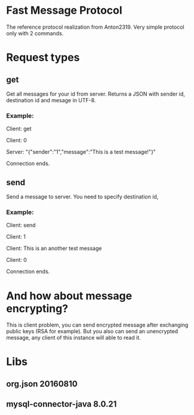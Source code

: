 # Fast Message Protocol

The reference protocol realization from Anton2319. Very simple protocol only with 2 commands.

# Request types

## get

Get all messages for your id from server. Returns a JSON with sender id, destination id and mesage in UTF-8.

### Example: 
Client: get

Client: 0

Server: "{\"sender\":\"1\",\"message\":\"This is a test message!\"}"

Connection ends.

## send

Send a message to server. You need to specify destination id, 

### Example:

Client: send

Client: 1

Client: This is an another test message

Client: 0

Connection ends.

# And how about message encrypting?

This is client problem, you can send encrypted message after exchanging public keys (RSA for example). But you also can send an unencrypted message, any client of this instance will able to read it.

# Libs

## org.json 20160810

## mysql-connector-java 8.0.21
